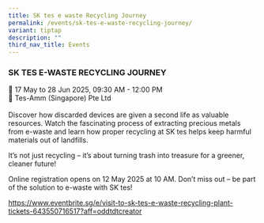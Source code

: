 ```yaml
---
title: SK tes e waste Recycling Journey
permalink: /events/sk-tes-e-waste-recycling-journey/
variant: tiptap
description: ""
third_nav_title: Events
---
```

<h3>SK TES E-WASTE RECYCLING JOURNEY</h3>
<p>📆 17 May to 28 Jun 2025, 09:30 AM - 12:00 PM
<br>📍 Tes-Amm (Singapore) Pte Ltd
<br>
<br>Discover how discarded devices are given a second life as valuable resources.
Watch the fascinating process of extracting precious metals from e-waste
and learn how proper recycling at SK tes helps keep harmful materials out
of landfills.</p>
<p>It’s not just recycling – it’s about turning trash into treasure for a
greener, cleaner future!</p>
<p>Online registration opens on 12 May 2025 at 10 AM. Don’t miss out – be
part of the solution to e-waste with SK tes!</p>
<p><a href="https://www.eventbrite.sg/e/tes-factory-tour-on-e-waste-recycling-tickets-643550716517" rel="noopener noreferrer nofollow" target="_blank">https://www.eventbrite.sg/e/visit-to-sk-tes-e-waste-recycling-plant-tickets-643550716517?aff=oddtdtcreator  </a>
</p>
<p></p>